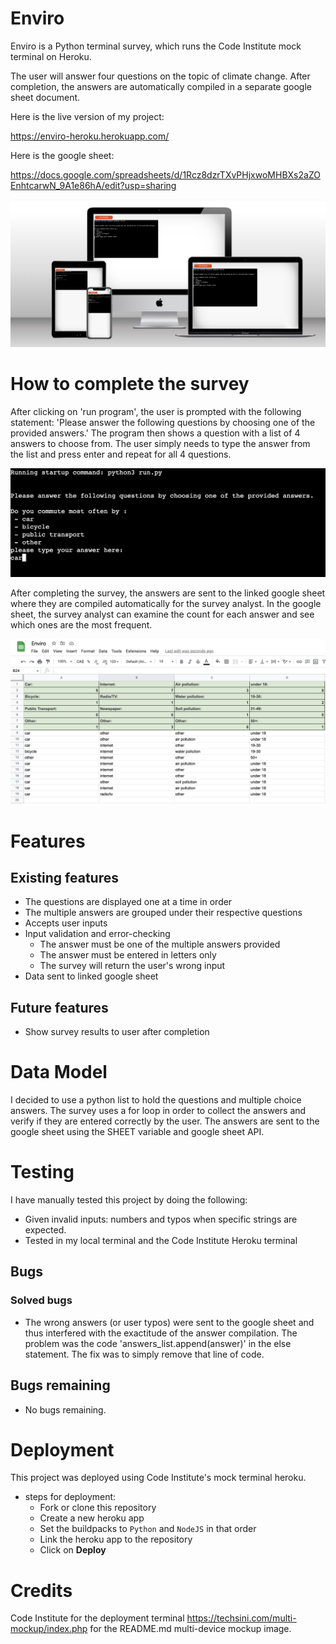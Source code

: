 # Enviro

Enviro is a Python terminal survey, which runs the Code Institute mock terminal on Heroku.

The user will answer four questions on the topic of climate change. After completion, the answers are automatically compiled in a separate google sheet document.

Here is the live version of my project:

https://enviro-heroku.herokuapp.com/

Here is the google sheet:

https://docs.google.com/spreadsheets/d/1Rcz8dzrTXvPHjxwoMHBXs2aZOEnhtcarwN_9A1e86hA/edit?usp=sharing

<img src="images/multi-device-mockup.png">


# How to complete the survey

After clicking on 'run program', the user is prompted with the following statement: 'Please answer the following questions by choosing one of the provided answers.' The program then shows a question with a list of 4 answers to choose from. The user simply needs to type the answer from the list and press enter and repeat for all 4 questions.


<img src="images/question1.png" width="600">


After completing the survey, the answers are sent to the linked google sheet where they are compiled automatically for the survey analyst. In the google sheet, the survey analyst can examine the count for each answer and see which ones are the most frequent.


<img src="images/googlesheet.png" width="600">


# Features

## Existing features

- The questions are displayed one at a time in order
- The multiple answers are grouped under their respective questions
- Accepts user inputs
- Input validation and error-checking
    - The answer must be one of the multiple answers provided
    - The answer must be entered in letters only
    - The survey will return the user's wrong input
- Data sent to linked google sheet

## Future features

- Show survey results to user after completion

# Data Model

I decided to use a python list to hold the questions and multiple choice answers. The survey uses a for loop in order to collect the answers and verify if they are entered correctly by the user. The answers are sent to the google sheet using the SHEET variable and google sheet API.

# Testing

I have manually tested this project by doing the following:
- Given invalid inputs: numbers and typos when specific strings are expected.
- Tested in my local terminal and the Code Institute Heroku terminal

## Bugs

### Solved bugs

- The wrong answers (or user typos) were sent to the google sheet and thus interfered with the exactitude of the answer compilation. The problem was the code 'answers_list.append(answer)' in the else statement. The fix was to simply remove that line of code.

## Bugs remaining

- No bugs remaining.

# Deployment

This project was deployed using Code Institute's mock terminal heroku.

- steps for deployment:
    - Fork or clone this repository
    - Create a new heroku app
    - Set the buildpacks to `Python` and `NodeJS` in that order
    - Link the heroku app to the repository
    - Click on <strong>Deploy</strong>


# Credits

Code Institute for the deployment terminal
https://techsini.com/multi-mockup/index.php for the README.md multi-device mockup image.